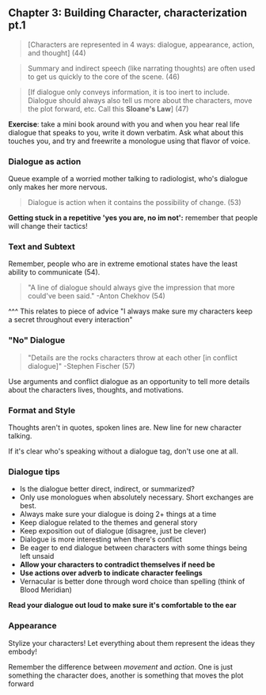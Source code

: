 


## Chapter 3: Building Character, characterization pt.1

>\[Characters are represented in 4 ways: dialogue, appearance, action, and thought] (44)

>Summary and indirect speech (like narrating thoughts) are often used to get us quickly to the core of the scene. (46)

>\[If dialogue only conveys information, it is too inert to include. Dialogue should always also tell us more about the characters, move the plot forward, etc. Call this **Sloane's Law**] (47)

**Exercise**: take a mini book around with you and when you hear real life dialogue that speaks to you, write it down verbatim. Ask what about this touches you, and try and freewrite a monologue using that flavor of voice.

### Dialogue as action

Queue example of a worried mother talking to radiologist, who's dialogue only makes her more nervous.

>Dialogue is action when it contains the possibility of change. (53)

**Getting stuck in a repetitive 'yes you are, no im not':** remember that people will change their tactics!

### Text and Subtext

Remember, people who are in extreme emotional states have the least ability to communicate (54).

>"A line of dialogue should always give the impression that more could've been said." -Anton Chekhov (54)

^^^ This relates to piece of advice "I always make sure my characters keep a secret throughout every interaction"

### "No" Dialogue

>"Details are the rocks characters throw at each other \[in conflict dialogue]" -Stephen Fischer (57)

Use arguments and conflict dialogue as an opportunity to tell more details about the characters lives, thoughts, and motivations.

### Format and Style

Thoughts aren't in quotes, spoken lines are. New line for new character talking.

If it's clear who's speaking without a dialogue tag, don't use one at all.

### Dialogue tips
- Is the dialogue better direct, indirect, or summarized?
- Only use monologues when absolutely necessary. Short exchanges are best.
- Always make sure your dialogue is doing 2+ things at a time
- Keep dialogue related to the themes and general story
- Keep exposition out of dialogue (disagree, just be clever)
- Dialogue is more interesting when there's conflict
- Be eager to end dialogue between characters with some things being left unsaid
- **Allow your characters to contradict themselves if need be**
- **Use actions over adverb to indicate character feelings**
- Vernacular is better done through word choice than spelling (think of Blood Meridian)

 **Read your dialogue out loud to make sure it's comfortable to the ear**

### Appearance

Stylize your characters! Let everything about them represent the ideas they embody!

Remember the difference between *movement* and *action*. One is just something the character does, another is something that moves the plot forward